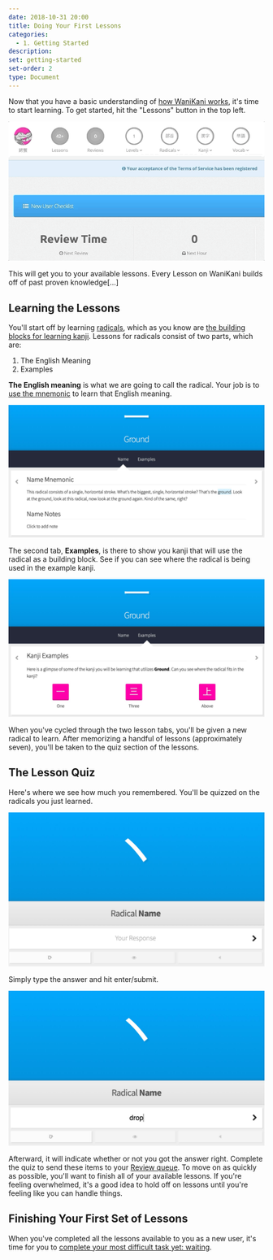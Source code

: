 ```yaml
---
date: 2018-10-31 20:00
title: Doing Your First Lessons
categories:
  - 1. Getting Started
description:
set: getting-started
set-order: 2
type: Document
---
```


Now that you have a basic understanding of [how WaniKani works](/1.%20getting%20started/how-wanikani-works/), it's time to start learning. To get started, hit the "Lessons" button in the top left.

![WaniKani lessons button](/images/lessons-button-sq.gif)

This will get you to your available lessons. Every Lesson on WaniKani builds off of past proven knowledge[...]

## Learning the Lessons

You'll start off by learning [radicals](#), which as you know are [the building blocks for learning kanji](/1.%20getting%20started/how-wanikani-works/#radicals-as-building-blocks). Lessons for radicals consist of two parts, which are:

1. The English Meaning
2. Examples

**The English meaning** is what we are going to call the radical. Your job is to [use the mnemonic](/1.%20getting%20started/how-wanikani-works/#mnemonics) to learn that English meaning.

![WaniKani Lesson Name](/images/lesson-radical-meaning.jpg)

The second tab, **Examples**, is there to show you kanji that will use the radical as a building block. See if you can see where the radical is being used in the example kanji.

![WaniKani Lesson Name](/images/lesson-radical-examples.jpg)

When you've cycled through the two lesson tabs, you'll be given a new radical to learn. After memorizing a handful of lessons (approximately seven), you'll be taken to the quiz section of the lessons.

## The Lesson Quiz

Here's where we see how much you remembered. You'll be quizzed on the radicals you just learned.

![WaniKani Lesson Name](/images/lesson-quiz-radical-empty.jpg)

Simply type the answer and hit enter/submit.

![WaniKani Lesson Name](/images/lesson-quiz-radical-filled.jpg)

Afterward, it will indicate whether or not you got the answer right. Complete the quiz to send these items to your [Review queue](#). To move on as quickly as possible, you'll want to finish all of your available lessons. If you're feeling overwhelmed, it's a good idea to hold off on lessons until you're feeling like you can handle things.

## Finishing Your First Set of Lessons

When you've completed all the lessons available to you as a new user, it's time for you to [complete your most difficult task yet: waiting](/1.%20getting%20started/waiting-for-reviews/).
